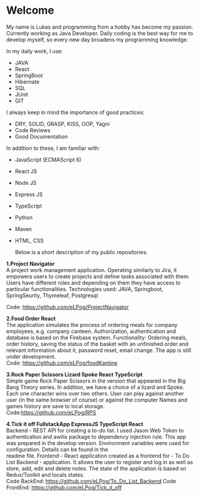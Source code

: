 # Welcome  #
  My name is Lukas and programming from a hobby has become my passion. Currently working as Java Developer. Daily coding is the best way for me to develop myself, so every new day broadens my programming knowledge. 

In my daily work, I use:

* JAVA
* React
* SpringBoot
* Hibernate
* SQL
* JUnit
* GIT

I always keep in mind the importance of good practices:
* DRY, SOLID, GRASP, KISS, OOP, Yagni
* Code Reviews
* Good Documentation

In addition to these, I am familiar with:
* JavaScript (ECMAScript 6)
* React JS
* Node JS
* Express JS
* TypeScript
* Python
* Maven
* HTML, CSS

  
   Below is a short description of my public repositories.

**1.Project Navigator**  
  A project work management application. Operating similarly to Jira, it empowers users to create projects and define tasks associated with them. Users have different roles and depending on them they have access to particular functionalities.
  Technologies used: JAVA, Springboot, SpringSeurity, Thymeleaf, Postgresql
  
  Code: https://github.com/eLPog/ProjectNavigator
 
 **2.Food Order React**  
  The application simulates the process of ordering meals for company employees, e.g. company canteen. 
  Authorization, authentication and database is based on the Firebase system.
  Functionality: Ordering meals, order history, saving the status of the basket with an unfinished order and relevant information about it, password reset, email change.
  The app is still under development.   
  Code: https://github.com/eLPog/foodKantine
  
 **3.Rock Paper Scissors Lizard Spoke React TypeScript**  
   Simple game Rock Paper Scissors in the version that appeared in the Big Bang Theory series. In addition, we have a choice of a lizard and Spoke. Each one character wins over two others. 
   User can play against another user  (in the same browser of course) or against the computer Names and games history are save to local storage.  
   Code:https://github.com/eLPog/RPS
   
  **4.Tick it off FullstackApp ExpressJS TypeScript React**  
   Backend - REST API for creating a to-do list. I used Jason Web Token to authentication and awilix package to dependency injection rule. This app was prepared in the develop version. Environment variables were used for configuration. Details can be found in the   
   readme file.
   Frontend -   React application created as a frontend for - To Do List Backend - application. It allows the user to register and log in as well as store, add, edit and delete notes. The state of the application is based on Redux/Toolkit and locals states.      
   Code BackEnd: https://github.com/eLPog/To_Do_List_Backend
   Code FrontEnd: https://github.com/eLPog/Tick_it_off

  
  
 

  
     
    
